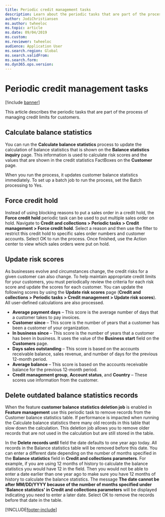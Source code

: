 ```yaml
---
title: Periodic credit management tasks
description: Learn about the periodic tasks that are part of the process of managing credit limits for customers, including an overview on updating risk scores. 
author: JodiChristiansen
ms.author: twheeloc
ms.topic: article
ms.date: 09/04/2019
ms.custom:  
ms.reviewer: twheeloc
audience: Application User 
ms.search.region: Global
ms.search.validFrom:
ms.search.form:
ms.dyn365.ops.version: 
---
```


# Periodic credit management tasks

[!include [banner](../includes/banner.md)]

This article describes the periodic tasks that are part of the process of managing credit limits for customers.

## Calculate balance statistics

You can run the **Calculate balance statistics** process to update the calculation of balance statistics that is shown on the **Balance statistics inquiry** page. This information is used to calculate risk scores and the values that are shown in the credit statistics FactBoxes on the **Customer** page.

When you run the process, it updates customer balance statistics immediately. To set up a batch job to run the process, set the Batch processing to Yes.

## Force credit hold

Instead of using blocking reasons to put a sales order in a credit hold, the **Force credit hold** periodic task can be used to put multiple sales order on hold. Navigate to **Credit and collections > Periodic tasks > Credit management > Force credit hold**. Select a reason and then use the filter to restrict this credit hold to specific sales order numbers and customer accounts. Select OK to run the process. Once finished, use the Action center to view which sales orders were put on hold. 
## Update risk scores

As businesses evolve and circumstances change, the credit risks for a given customer can also change. To help maintain appropriate credit limits for your customers, you must periodically review the criteria for each risk score and update the scores for each customer. You can update the following scores by using the **Update risk scores** page (**Credit and collections \> Periodic tasks \> Credit management \> Update risk scores**). All user-defined calculations are also processed.

- **Average payment days** – This score is the average number of days that a customer takes to pay invoices.
- **Customer since** – This score is the number of years that a customer has been a customer of your organization.
- **In business since** – This score is the number of years that a customer has been in business. It uses the value of the **Business start** field on the **Customers** page.
- **Days sales outstanding** – This score is based on the accounts receivable balance, sales revenue, and number of days for the previous 12-month period.
- **Average balance** – This score is based on the accounts receivable balance for the previous 12-month period.
- **Credit management group**, **Account status**, and **Country** – These scores use information from the customer.

## Delete outdated balance statistics records

When the feature **customer balance statistics deletion job** is enabled in **Feature management** use this periodic task to remove records from the Customer balance statistics table. If performance is impacted when running the Calculate balance statistics there many old records in this table that slow down the calculation. This deletion job allows you to remove older records that are not used in the calculation but are still stored in the table. 

In the **Delete records until** field the date defaults to one year ago today. All records in the Balance statistics table will be removed before this date. You can enter a different date depending on the number of months specified in the **Balance statistics** field in **Credit and collections parameters**. For example, if you are using 12 months of history to calculate the balance statistics you would have 12 in the field. Then you would not be able to enter a date earlier than one year ago to make sure you have 12 months of history to calculate the balance statistics. The message **The date cannot be after MM/DD/YYYY because of the number of months specified under 'Balance statistics' in Credit and collections parameters** will be displayed indicating you need to enter a later date. Select OK to remove the records before that date in the table. 



[!INCLUDE[footer-include](../../includes/footer-banner.md)]

